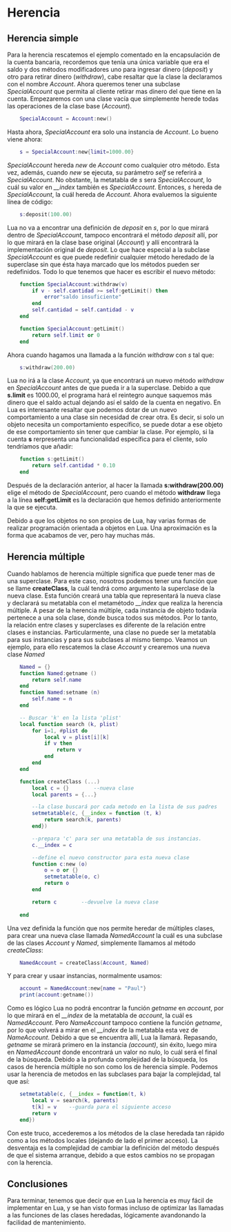 # Herencia
## Herencia simple
Para la herencia rescatemos el ejemplo comentado en la encapsulación de la cuenta bancaria, recordemos que tenía una única variable que era el saldo y dos métodos modificadores uno para ingresar dinero (*deposit*) y otro para retirar dinero (*withdraw*), cabe resaltar que la clase la declaramos con el nombre *Account*. Ahora queremos tener una subclase *SpecialAccount* que permita al cliente retirar mas dinero del que tiene en la cuenta. Empezaremos con una clase vacía que simplemente herede todas las operaciones de la clase base (*Account*).
```Lua
    SpecialAccount = Account:new()
```

Hasta ahora, *SpecialAccount* era solo una instancia de *Account*. Lo bueno viene ahora:
```Lua
    s = SpecialAccount:new{limit=1000.00}
```
*SpecialAccount* hereda *new* de *Account* como cualquier otro método. Esta vez, además, cuando *new* se ejecuta, su parámetro *self* se referirá a *SpecialAccount*. No obstante, la metatabla de *s* sera *SpecialAccount*, lo cuál su valor en *__index* también es *SpecialAccount*. Entonces, *s* hereda de *SpecialAccount*, la cuál hereda de *Account*. Ahora evaluemos la siguiente línea de código:
```Lua
    s:deposit(100.00)
```
Lua no va a encontrar una definición de *deposit* en *s*, por lo que mirará dentro de *SpecialAccount*, tampoco encontrará el método *deposit* allí, por lo que mirará en la clase base original (*Account*) y allí encontrará la implementación original de *deposit*.
Lo que hace especial a la subclase *SpecialAccount* es que puede redefinir cualquier método heredado de la superclase sin que ésta haya marcado que los métodos pueden ser redefinidos. Todo lo que tenemos que hacer es escribir el nuevo método:
```Lua
    function SpecialAccount:withdraw(v)
        if v - self.cantidad >= self:getLimit() then
            error"saldo insuficiente"
        end
        self.cantidad = self.cantidad - v
    end

    function SpecialAccount:getLimit()
        return self.limit or 0
    end
```
Ahora cuando hagamos una llamada a la función *withdraw* con *s* tal que:
```Lua
    s:withdraw(200.00)
```
Lua no irá a la clase *Account*, ya que encontrará un nuevo método *withdraw* en *SpecialAccount* antes de que pueda ir a la superclase. Debido a que **s.limit** es 1000.00, el programa hará el reintegro aunque saquemos más dinero que el saldo actual dejando así el saldo de la cuenta en negativo.
En Lua es interesante resaltar que podemos dotar de un nuevo comportamiento a una clase sin necesidad de crear otra. Es decir, si solo un objeto necesita un comportamiento específico, se puede dotar a ese objeto de ese comportamiento sin tener que cambiar la clase. Por ejemplo, si la cuenta **s** rerpresenta una funcionalidad específica para el cliente, solo tendríamos que añadir:
```Lua
    function s:getLimit()
        return self.cantidad * 0.10
    end
```
Después de la declaración anterior, al hacer la llamada **s:withdraw(200.00)** elige el método de *SpecialAccount*, pero cuando el método **withdraw** llega a la línea **self:getLimit** es la declaración que hemos definido anteriormente la que se ejecuta.

Debido a que los objetos no son propios de Lua, hay varias formas de realizar programación orientada a objetos en Lua. Una aproximación es la forma que acabamos de ver, pero hay muchas más. 

## Herencia múltiple

Cuando hablamos de herencia múltiple significa que puede tener mas de una superclase. Para este caso, nosotros podemos tener una función que se llame **createClass**, la cuál tendrá como argumento la superclase de la nueva clase.
Esta función creará una tabla que representará la nueva clase y declarará su metatabla con el metamétodo *__index* que realiza la herencia múltiple. A pesar de la herencia múltiple, cada instancia de objeto todavía pertenece a una sola clase, donde busca todos sus métodos. Por lo tanto, la relación entre clases y superclases es diferente de la relación entre clases e instancias. Particularmente, una clase no puede ser la metatabla para sus instancias y para sus subclases al mismo tiempo. Veamos un ejemplo, para ello rescatemos la clase *Account* y crearemos una nueva clase *Named*

```Lua
    Named = {}
    function Named:getname ()
        return self.name
    end
    function Named:setname (n)
        self.name = n
    end

    -- Buscar 'k' en la lista 'plist'
    local function search (k, plist)
        for i=1, #plist do
            local v = plist[i][k]   
            if v then
                return v
            end
        end
    end

    function createClass (...)
        local c = {}        --nueva clase
        local parents = {...}

        --la clase buscará por cada metodo en la lista de sus padres
        setmetatable(c, {__index = function (t, k)
            return search(k, parents)
        end})

        --prepara 'c' para ser una metatabla de sus instancias.
        c.__index = c

        --define el nuevo constructor para esta nueva clase
        function c:new (o)
            o = o or {}
            setmetatable(o, c)
            return o
        end

        return c        --devuelve la nueva clase
    
    end
```

Una vez definida la función que nos permite heredar de múltiples clases, para crear una nueva clase llamada *NamedAccount* la cuál es una subclase de las clases *Account* y *Named*, simplemente llamamos al método *createClass*:
```Lua
    NamedAccount = createClass(Account, Named)
```
Y para crear y usaar instancias, normalmente usamos:
```Lua
    account = NamedAccount:new{name = "Paul"}
    print(account:getname())       
```
Como es lógico Lua no podrá encontrar la función *getname* en *account*, por lo que mirará en el *__index* de la metatabla de  *account*, la cuál es *NamedAccount*. Pero *NameAccount* tampoco contiene la función *getname*, por lo que volverá a mirar en el *__index* de la metatabla esta vez de *NameAccount*. Debido a que se encuentra allí, Lua la llamará. Repasando, *getname* se mirará primero en la instancia *(account)*, sin éxito, luego mira en *NamedAccount* donde encontrará un valor no nulo, lo cuál será el final de la búsqueda.
Debido a la profunda complejidad de la búsqueda, los casos de herencia múltiple no son como los de herencia simple. Podemos usar la herencia de metodos en las subclases para bajar la complejidad, tal que así:

```Lua
    setmetatable(c, {__index = function(t, k)
        local v = search(k, parents)
        t[k] = v    --guarda para el siguiente acceso
        return v
    end})
```
Con este truco, accederemos a los métodos de la clase heredada tan rápido como a los métodos locales (dejando de lado el primer acceso). La desventaja es la complejidad de cambiar la definición del método después de que el sistema arranque, debido a que estos cambios no se propagan con la herencia.

## Conclusiones

Para terminar, tenemos que decir que en Lua la herencia es muy fácil de implementar en Lua, y se han visto formas incluso de optimizar las llamadas a las funciones de las clases heredadas, lógicamente avandonando la facilidad de mantenimiento.